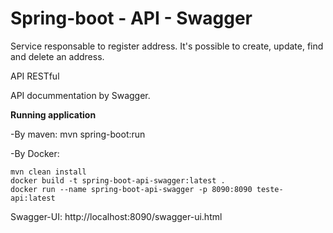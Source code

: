 # Spring-boot - API - Swagger

Service responsable to register address. It's possible to create, update, find and delete an address.

API RESTful

API docummentation by Swagger. 

**Running application**

-By maven: mvn spring-boot:run

-By Docker:

    mvn clean install
    docker build -t spring-boot-api-swagger:latest .
    docker run --name spring-boot-api-swagger -p 8090:8090 teste-api:latest

Swagger-UI: http://localhost:8090/swagger-ui.html    

